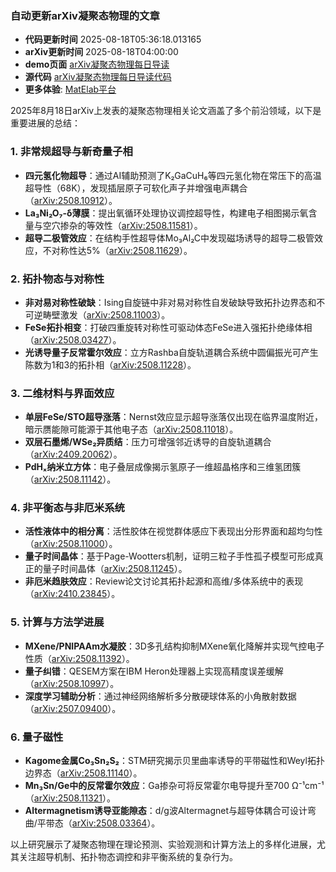 ### 自动更新arXiv凝聚态物理的文章
  - **代码更新时间** 2025-08-18T05:36:18.013165
  - **arXiv更新时间** 2025-08-18T04:00:00
  - **demo页面** [arXiv凝聚态物理每日导读](https://iopwsy.github.io/arXiv_cond-mat/)
  - **源代码** [arXiv凝聚态物理每日导读代码](https://github.com/iopwsy/arXiv_cond-mat/)
  - **更多体验**: [MatElab平台](https://in.iphy.ac.cn/eln/#/recday)

2025年8月18日arXiv上发表的凝聚态物理相关论文涵盖了多个前沿领域，以下是重要进展的总结：

### 1. **非常规超导与新奇量子相**
- **四元氢化物超导**：通过AI辅助预测了K₂GaCuH₆等四元氢化物在常压下的高温超导性（68K），发现插层原子可软化声子并增强电声耦合（[arXiv:2508.10912](https://arxiv.org/abs/2508.10912)）。  
- **La₃Ni₂O₇-δ薄膜**：提出氧循环处理协议调控超导性，构建电子相图揭示氧含量与空穴掺杂的等效性（[arXiv:2508.11581](https://arxiv.org/abs/2508.11581)）。  
- **超导二极管效应**：在结构手性超导体Mo₃Al₂C中发现磁场诱导的超导二极管效应，不对称性达5%（[arXiv:2508.11629](https://arxiv.org/abs/2508.11629)）。  

### 2. **拓扑物态与对称性**
- **非对易对称性破缺**：Ising自旋链中非对易对称性自发破缺导致拓扑边界态和不可逆畴壁激发（[arXiv:2508.11003](https://arxiv.org/abs/2508.11003)）。  
- **FeSe拓扑相变**：打破四重旋转对称性可驱动体态FeSe进入强拓扑绝缘体相（[arXiv:2508.03427](https://arxiv.org/abs/2508.03427)）。  
- **光诱导量子反常霍尔效应**：立方Rashba自旋轨道耦合系统中圆偏振光可产生陈数为1和3的拓扑相（[arXiv:2508.11228](https://arxiv.org/abs/2508.11228)）。  

### 3. **二维材料与界面效应**
- **单层FeSe/STO超导涨落**：Nernst效应显示超导涨落仅出现在临界温度附近，暗示赝能隙可能源于其他电子态（[arXiv:2508.11018](https://arxiv.org/abs/2508.11018)）。  
- **双层石墨烯/WSe₂异质结**：压力可增强邻近诱导的自旋轨道耦合（[arXiv:2409.20062](https://arxiv.org/abs/2409.20062)）。  
- **PdHₓ纳米立方体**：电子叠层成像揭示氢原子一维超晶格序和三维氢团簇（[arXiv:2508.11142](https://arxiv.org/abs/2508.11142)）。  

### 4. **非平衡态与非厄米系统**
- **活性液体中的相分离**：活性胶体在视觉群体感应下表现出分形界面和超均匀性（[arXiv:2508.11000](https://arxiv.org/abs/2508.11000)）。  
- **量子时间晶体**：基于Page-Wootters机制，证明三粒子手性孤子模型可形成真正的量子时间晶体（[arXiv:2508.11245](https://arxiv.org/abs/2508.11245)）。  
- **非厄米趋肤效应**：Review论文讨论其拓扑起源和高维/多体系统中的表现（[arXiv:2410.23845](https://arxiv.org/abs/2410.23845)）。  

### 5. **计算与方法学进展**
- **MXene/PNIPAAm水凝胶**：3D多孔结构抑制MXene氧化降解并实现气控电子性质（[arXiv:2508.11392](https://arxiv.org/abs/2508.11392)）。  
- **量子纠错**：QESEM方案在IBM Heron处理器上实现高精度误差缓解（[arXiv:2508.10997](https://arxiv.org/abs/2508.10997)）。  
- **深度学习辅助分析**：通过神经网络解析多分散硬球体系的小角散射数据（[arXiv:2507.09400](https://arxiv.org/abs/2507.09400)）。  

### 6. **量子磁性**
- **Kagome金属Co₃Sn₂S₂**：STM研究揭示贝里曲率诱导的平带磁性和Weyl拓扑边界态（[arXiv:2508.11140](https://arxiv.org/abs/2508.11140)）。  
- **Mn₃Sn/Ge中的反常霍尔效应**：Ga掺杂可将反常霍尔电导提升至700 Ω⁻¹cm⁻¹（[arXiv:2508.11321](https://arxiv.org/abs/2508.11321)）。  
- **Altermagnetism诱导亚能隙态**：d/g波Altermagnet与超导体耦合可设计弯曲/平带态（[arXiv:2508.03364](https://arxiv.org/abs/2508.03364)）。  

以上研究展示了凝聚态物理在理论预测、实验观测和计算方法上的多样化进展，尤其关注超导机制、拓扑物态调控和非平衡系统的复杂行为。